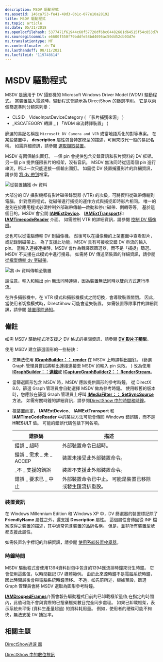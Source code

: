 ```yaml
---
description: MSDV 驅動程式
ms.assetid: 146ca753-fe41-49d3-8b1c-077e10a28192
title: MSDV 驅動程式
ms.topic: article
ms.date: 05/31/2018
ms.openlocfilehash: 5377471f61944c60f57720df6bc64482681d64515f54c853d78cfa405842ff15
ms.sourcegitcommit: e6600f550f79bddfe58bd4696ac50dd52cb03d7e
ms.translationtype: MT
ms.contentlocale: zh-TW
ms.lasthandoff: 08/11/2021
ms.locfileid: "119748614"
---
```

# <a name="msdv-driver"></a>MSDV 驅動程式

MSDV 是適用于 DV 攝影機的 Microsoft Windows Driver Model (WDM) 驅動程式。 當裝置插入電源時，驅動程式會顯示為 DirectShow 的篩選準則。 它是以兩個篩選準則分類來列舉：

-   CLSID \_ VideoInputDeviceCategory ( 「影片捕獲來源」 ) 
-   \_KSCATEGORY 轉譯 \_ ( 「WDM 串流轉譯裝置」 ) 

篩選的易記名稱是 `Microsoft DV Camera and VCR` 或當地語系化的對等專案。 在某些裝置中， **description** 屬性包含特定模型的描述，可用來取代一般的易記名稱。 如需詳細資訊，請參閱 [選取擷取裝置](selecting-a-capture-device.md)。

MSDV 有兩個輸出圖釘。 一個 pin 會提供包含交錯音訊和影片資料的 DV 框架。 另一個 pin 提供僅限影片的框架，沒有音訊。 MSDV 無法同時從這兩個 pin 進行串流，所以一次只能連接一個輸出圖釘。 如需從 DV 裝置捕獲影片的詳細資訊，請參閱 [將 dv 帶到](capture-dv-to-file.md)檔案。

![從裝置捕獲 dv 資料](images/dv-filters4.png)

大部分的 DV 攝影機都有影片磁帶錄製器 (VTR) 的次級，可將資料從磁帶傳輸到電腦。 針對應用程式，從磁帶進行捕捉的運作方式與捕捉即時影片相同。 唯一的差別在於應用程式必須控制外部磁帶傳輸—啟動和停止磁帶、倒轉等等。 基於這個目的，MSDV 會公開 [**IAMExtDevice**](/windows/desktop/api/Strmif/nn-strmif-iamextdevice)、 [**IAMExtTransport**](/windows/desktop/api/Strmif/nn-strmif-iamexttransport)和 [**IAMTimecodeReader**](/windows/desktop/api/Strmif/nn-strmif-iamtimecodereader) 介面。 如需控制 VTR 的詳細資訊，請參閱 [控制 DV 攝像機](controlling-a-dv-camcorder.md)。

您也可以從電腦傳輸 DV 到攝像機。 然後可以在攝像機的上架畫面中查看影片，或記錄到磁帶上。 為了支援此功能，MSDV 具有可接收交錯 DV 串流的輸入 pin。 當輸入連接連接時，MSDV 會作為轉譯器篩選器，而不是「捕捉」篩選。 MSDV 不支援在此模式中進行搜尋。 如需將 DV 傳送至裝置的詳細資訊，請參閱 [從檔案傳輸 dv 至磁帶](transmit-dv-from-file-to-tape.md)。

![將 dv 資料傳輸至裝置](images/dv-filters5.png)

請注意，輸入和輸出 pin 無法同時連線，因為裝置無法同時以雙向方式進行串流。

在許多攝影機中，在 VTR 模式和攝影機模式之間切換，會導致裝置關閉。 因此，當使用者切換模式時，DirectShow 可能會遺失裝置。 如需裝置移除事件的詳細資訊，請參閱 [裝置移除通知](device-removal-notification.md)。

## <a name="remarks"></a>備註

如需 MSDV 驅動程式所支援之 DV 格式的相關資訊，請參閱 [**DV 影片子類型**](dv-video-subtypes.md)。

使用 MSDV 建立篩選圖形的一些秘訣：

-   您無法使用 [**IGraphBuilder：： render**](/windows/desktop/api/Strmif/nf-strmif-igraphbuilder-render) 在 MSDV 上轉譯輸出圖釘。  (篩選 Graph 管理員嘗試將輸出連接連接至 MSDV 的輸入 pin 失敗。 ) 改為使用 [**IGraphBuilder：：連線**](/windows/desktop/api/Strmif/nf-strmif-igraphbuilder-connect)或 [**ICaptureGraphBuilder2：： RenderStream**](/windows/desktop/api/Strmif/nf-strmif-icapturegraphbuilder2-renderstream)。
-   當篩選圖形包含 MSDV 時，MSDV 應該提供圖形的參考時鐘。 從 DirectX 8.0，篩選 Graph 管理員會自動選擇 MSDV 做為參考時鐘。 使用較舊的版本時，您應該在篩選 Graph 管理員上呼叫 [**IMediaFilter：： SetSyncSource**](/windows/desktop/api/Strmif/nf-strmif-imediafilter-setsyncsource)方法。 如需有關時鐘的詳細資訊，請參閱[DirectShow 中的時間和時鐘](time-and-clocks-in-directshow.md)。
-   視裝置而定， **IAMExtDevice**、 **IAMExtTransport** 和 **IAMTimeCodeReader** 中的某些方法可能會傳回 Windows 錯誤碼，而不是 **HRESULT** 值。 可能的錯誤代碼包括下列各項。

    | 錯誤碼              | 描述                                                                                      |
    |-------------------------|--------------------------------------------------------------------------------------------------|
    | 錯誤 \_ 超時          | 外部裝置命令已超時。                                                        |
    | 錯誤 \_ 需求 \_ 未 \_ ACCEP  | 裝置未接受此外部裝置命令。                                          |
    | \_不 \_ 支援的錯誤   | 裝置不支援此外部裝置命令。                                        |
    | 錯誤 \_ 要求已 \_ 中止 | 外部裝置命令已中止。 可能是裝置已移除或發生匯流排重設。 |

    

     

### <a name="device-information"></a>裝置資訊

在 Windows Millennium Edition 和 Windows XP 中，DV 篩選器的裝置標記除了 **FriendlyName** 屬性之外，還支援 **Description** 屬性。 這個屬性會傳回從 INF 檔案取得之裝置的描述，其中通常包含裝置的品牌名稱。 但是，並非所有裝置型號都支援此屬性。

如需裝置名字標記的詳細資訊，請參閱 [使用系統裝置枚舉器](using-the-system-device-enumerator.md)。

### <a name="clock-times"></a>時鐘時間

MSDV 驅動程式會使用1394資料封包中包含的1394匯流排時鐘來衍生時鐘。 它會使用這些值，以時間戳記 DV 媒體範例。 由於此來源時鐘不是電腦系統時鐘，因此時間最後會與電腦系統時鐘漂移。 不過，如先前所述，根據預設，篩選 Graph 管理員會將 MSDV 選取為圖形參考時鐘。

[**IAMDroppedFrames**](/windows/desktop/api/Strmif/nn-strmif-iamdroppedframes)介面會報告驅動程式目前的已卸載框架量值;在指定的時間內，此值可能不會與實際的已捨棄框架數目完全同步處理。 如果已卸載框架，表示系統未平衡 (資料生產量超過) 的資料耗用量。 例如，使用者的硬碟可能不夠快，無法支援 DV 捕捉率。

## <a name="related-topics"></a>相關主題

<dl> <dt>

[DirectShow過濾 器](directshow-filters.md)
</dt> <dt>

[DirectShow 中的數位視訊](digital-video-in-directshow.md)
</dt> </dl>

 

 



